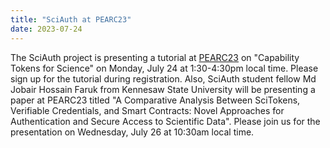 ```yaml
---
title: "SciAuth at PEARC23"
date: 2023-07-24
---
```


The SciAuth project is presenting a tutorial at [PEARC23](https://pearc.acm.org/pearc23/) on "Capability Tokens for Science"
on Monday, July 24 at 1:30-4:30pm local time.
Please sign up for the tutorial during registration.
Also, SciAuth student fellow Md Jobair Hossain Faruk from Kennesaw State University will be presenting a paper at PEARC23 titled
"A Comparative Analysis Between SciTokens, Verifiable Credentials, and Smart Contracts: Novel Approaches for Authentication and Secure Access to Scientific Data".
Please join us for the presentation on Wednesday, July 26 at 10:30am local time.
